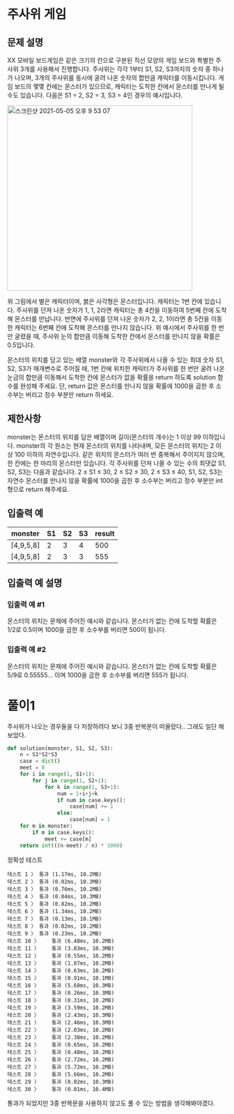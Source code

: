 # 주사위 게임
## 문제 설명
XX 모바일 보드게임은 같은 크기의 칸으로 구분된 직선 모양의 게임 보드와 특별한 주사위 3개를 사용해서 진행합니다. 주사위는 각각 1부터 S1, S2, S3까지의 숫자 중 하나가 나오며, 3개의 주사위를 동시에 굴려 나온 숫자의 합만큼 캐릭터를 이동시킵니다. 게임 보드의 몇몇 칸에는 몬스터가 있으므로, 캐릭터는 도착한 칸에서 몬스터를 만나게 될 수도 있습니다.
다음은 S1 = 2, S2 = 3, S3 = 4인 경우의 예시입니다.

<img width="425" alt="스크린샷 2021-05-05 오후 9 53 07" src="https://user-images.githubusercontent.com/19163372/117143897-49625400-adec-11eb-8d47-d7baab24633f.png">

위 그림에서 별은 캐릭터이며, 붉은 사각형은 몬스터입니다. 캐릭터는 1번 칸에 있습니다. 주사위를 던져 나온 숫자가 1, 1, 2라면 캐릭터는 총 4칸을 이동하여 5번째 칸에 도착해 몬스터를 만납니다. 반면에 주사위를 던져 나온 숫자가 2, 2, 1이라면 총 5칸을 이동한 캐릭터는 6번째 칸에 도착해 몬스터를 만나지 않습니다. 위 예시에서 주사위를 한 번만 굴렸을 때, 주사위 눈의 합만큼 이동해 도착한 칸에서 몬스터를 만나지 않을 확률은 0.5입니다.

몬스터의 위치를 담고 있는 배열 monster와 각 주사위에서 나올 수 있는 최대 숫자 S1, S2, S3가 매개변수로 주어질 때, 1번 칸에 위치한 캐릭터가 주사위를 한 번만 굴려 나온 눈금의 합만큼 이동해서 도착한 칸에 몬스터가 없을 확률을 return 하도록 solution 함수를 완성해 주세요. 단, return 값은 몬스터를 만나지 않을 확률에 1000을 곱한 후 소수부는 버리고 정수 부분만 return 하세요.

## 제한사항
monster는 몬스터의 위치를 담은 배열이며 길이(몬스터의 개수)는 1 이상 99 이하입니다.
monster의 각 원소는 현재 몬스터의 위치를 나타내며, 모든 몬스터의 위치는 2 이상 100 이하의 자연수입니다.
같은 위치의 몬스터가 여러 번 중복해서 주어지지 않으며, 한 칸에는 한 마리의 몬스터만 있습니다.
각 주사위를 던져 나올 수 있는 수의 최댓값 S1, S2, S3는 다음과 같습니다.
2 ≤ S1 ≤ 30, 2 ≤ S2 ≤ 30, 2 ≤ S3 ≤ 40, S1, S2, S3는 자연수
몬스터를 만나지 않을 확률에 1000을 곱한 후 소수부는 버리고 정수 부분만 int형으로 return 해주세요.
## 입출력 예
|monster|S1|S2|S3|result|
|---|---|---|---|---|
|[4,9,5,8]|2|3|4|500|
|[4,9,5,8]|2|3|3|555|
## 입출력 예 설명
### 입출력 예 #1
몬스터의 위치는 문제에 주어진 예시와 같습니다.
몬스터가 없는 칸에 도착할 확률은 1/2로 0.5이며 1000을 곱한 후 소수부를 버리면 500이 됩니다.

### 입출력 예 #2
몬스터의 위치는 문제에 주어진 예시와 같습니다.
몬스터가 없는 칸에 도착할 확률은 5/9로 0.55555... 이며 1000을 곱한 후 소수부를 버리면 555가 됩니다.
# 풀이1
주사위가 나오는 경우들을 다 저장하려다 보니 3중 반복문이 떠올랐다..
그래도 일단 해보았다.
```python
def solution(monster, S1, S2, S3):
    n = S1*S2*S3
    case = dict()
    meet = 0
    for i in range(1, S1+1):
        for j in range(1, S2+1):
            for k in range(1, S3+1):
                num = 1+i+j+k
                if num in case.keys():
                    case[num] += 1
                else:
                    case[num] = 1
    for m in monster:
        if m in case.keys():
            meet += case[m]
    return int(((n-meet) / n) * 1000)
```
정확성 테스트
```
테스트 1 〉	통과 (1.17ms, 10.2MB)
테스트 2 〉	통과 (0.02ms, 10.3MB)
테스트 3 〉	통과 (0.76ms, 10.2MB)
테스트 4 〉	통과 (0.04ms, 10.3MB)
테스트 5 〉	통과 (0.82ms, 10.2MB)
테스트 6 〉	통과 (1.34ms, 10.2MB)
테스트 7 〉	통과 (0.13ms, 10.1MB)
테스트 8 〉	통과 (0.02ms, 10.2MB)
테스트 9 〉	통과 (0.23ms, 10.2MB)
테스트 10 〉	통과 (6.48ms, 10.2MB)
테스트 11 〉	통과 (3.03ms, 10.3MB)
테스트 12 〉	통과 (0.55ms, 10.2MB)
테스트 13 〉	통과 (1.87ms, 10.2MB)
테스트 14 〉	통과 (0.63ms, 10.2MB)
테스트 15 〉	통과 (0.91ms, 10.1MB)
테스트 16 〉	통과 (5.68ms, 10.3MB)
테스트 17 〉	통과 (0.26ms, 10.3MB)
테스트 18 〉	통과 (0.31ms, 10.2MB)
테스트 19 〉	통과 (3.59ms, 10.2MB)
테스트 20 〉	통과 (2.43ms, 10.3MB)
테스트 21 〉	통과 (2.46ms, 10.3MB)
테스트 22 〉	통과 (2.03ms, 10.2MB)
테스트 23 〉	통과 (2.38ms, 10.2MB)
테스트 24 〉	통과 (0.65ms, 10.2MB)
테스트 25 〉	통과 (0.48ms, 10.2MB)
테스트 26 〉	통과 (2.72ms, 10.2MB)
테스트 27 〉	통과 (5.72ms, 10.2MB)
테스트 28 〉	통과 (5.66ms, 10.2MB)
테스트 29 〉	통과 (0.02ms, 10.3MB)
테스트 30 〉	통과 (0.01ms, 10.4MB)
```
통과가 되었지만 3중 반복문을 사용하지 않고도 풀 수 있는 방법을 생각해봐야겠다.
